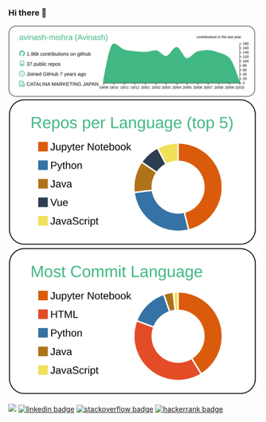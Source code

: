 ### Hi there 👋

[![](https://raw.githubusercontent.com/avinash-mishra/avinash-mishra/master/profile-summary-card-output/vue/0-profile-details.svg)](https://github.com/vn7n24fzkq/github-profile-summary-cards)
[![](https://raw.githubusercontent.com/avinash-mishra/avinash-mishra/master/profile-summary-card-output/vue/1-repos-per-language.svg)](https://github.com/vn7n24fzkq/github-profile-summary-cards)
[![](https://raw.githubusercontent.com/avinash-mishra/avinash-mishra/master/profile-summary-card-output/vue/2-most-commit-language.svg)](https://github.com/vn7n24fzkq/github-profile-summary-cards)

![](https://komarev.com/ghpvc/?username=avinash-mishra&color=green)
[![linkedin badge](https://img.shields.io/badge/linkedin-avinash--mishra--a0846360-green?style=flat-square&logo=linkedin)](https://www.linkedin.com/in/avinash-mishra-a0846360/)
[![stackoverflow badge](https://img.shields.io/badge/stackoverflow-avinash--2737885-green?style=flat-square&logo=stackoverflow)](https://stackoverflow.com/users/2737885/avinash?tab=profile)
[![hackerrank badge](https://img.shields.io/badge/hackerrank-avinash__mishra02-green?style=flat-square&logo=hackerrank)](https://www.hackerrank.com/leaderboard?page=1&track=java&type=practice)


<!--
**avinash-mishra/avinash-mishra** is a ✨ _special_ ✨ repository because its `README.md` (this file) appears on your GitHub profile.

Here are some ideas to get you started:

- 🔭 I’m currently working on ...
- 🌱 I’m currently learning ...
- 👯 I’m looking to collaborate on ...
- 🤔 I’m looking for help with ...
- 💬 Ask me about ...
- 📫 How to reach me: ...
- 😄 Pronouns: ...
- ⚡ Fun fact: ...
-->
